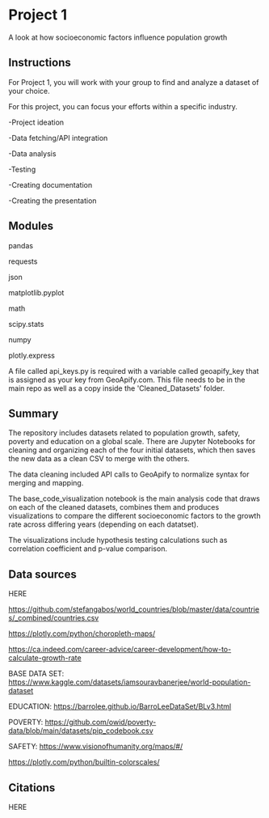 # Project 1

A look at how socioeconomic factors influence population growth

## Instructions

For Project 1, you will work with your group to find and analyze a dataset of your choice.

For this project, you can focus your efforts within a specific industry.

-Project ideation

-Data fetching/API integration

-Data analysis

-Testing

-Creating documentation

-Creating the presentation

## Modules

pandas

requests

json

matplotlib.pyplot

math

scipy.stats

numpy

plotly.express
 
A file called api_keys.py is required with a variable called geoapify_key that is assigned as your key from GeoApify.com. This file needs to be in the main repo as well as a copy inside the 'Cleaned_Datasets' folder.

## Summary

The repository includes datasets related to population growth, safety, poverty and education on a global scale. There are Jupyter Notebooks for cleaning and organizing each of the four initial datasets, which then saves the new data as a clean CSV to merge with the others.

The data cleaning included API calls to GeoApify to normalize syntax for merging and mapping.

The base_code_visualization notebook is the main analysis code that draws on each of the cleaned datasets, combines them and produces visualizations to compare the different socioeconomic factors to the growth rate across differing years (depending on each datatset).

The visualizations include hypothesis testing calculations such as correlation coefficient and p-value comparison.

## Data sources

HERE

https://github.com/stefangabos/world_countries/blob/master/data/countries/_combined/countries.csv

https://plotly.com/python/choropleth-maps/

https://ca.indeed.com/career-advice/career-development/how-to-calculate-growth-rate

BASE DATA SET: https://www.kaggle.com/datasets/iamsouravbanerjee/world-population-dataset 

EDUCATION: https://barrolee.github.io/BarroLeeDataSet/BLv3.html 

POVERTY: https://github.com/owid/poverty-data/blob/main/datasets/pip_codebook.csv 

SAFETY: https://www.visionofhumanity.org/maps/#/

https://plotly.com/python/builtin-colorscales/

## Citations

HERE